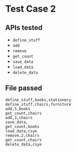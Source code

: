 # Test Case 2

## APIs tested

- `define_stuff`
- `add`
- `remove`
- `get_count`
- `save_data`
- `load_data`
- `delete_data`
  
## File passed

```csv
define_stuff,books,stationery
define_stuff,chairs,furniture
add,5,books
get_count,chairs
add,3,chairs
save_data,
get_count,books
load_data,csye
remove,2,chairs
get_count,chairs
delete_data,csye
```
